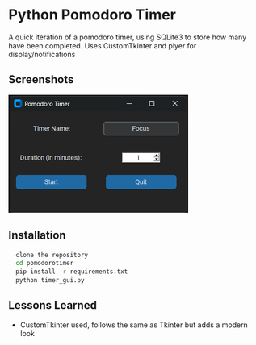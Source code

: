 
# Python Pomodoro Timer

A quick iteration of a pomodoro timer, using SQLite3 to store how many have been completed.
Uses CustomTkinter and plyer for display/notifications





## Screenshots

![App Screenshot](preview.png)


## Installation


```bash
  clone the repository
  cd pomodorotimer
  pip install -r requirements.txt
  python timer_gui.py
```
    
## Lessons Learned

- CustomTkinter used, follows the same as Tkinter but adds a modern look

